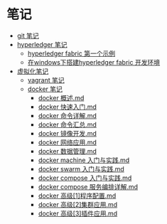 # 笔记	

+ [git 笔记](https://github.com/hooj0/notes/blob/master/git/Git%20%E4%BD%BF%E7%94%A8%E6%89%8B%E5%86%8C.md)
+ [hyperledger 笔记](https://github.com/hooj0/notes/tree/master/hyperledger)
  + [hyperledger fabric 第一个示例](https://github.com/hooj0/notes/blob/master/hyperledger/hyperledger%20fabric%20%E7%AC%AC%E4%B8%80%E4%B8%AA%E7%A4%BA%E4%BE%8B.md)
  + [在windows下搭建hyperledger fabric 开发环境](https://github.com/hooj0/notes/blob/master/hyperledger/%E5%9C%A8windows%E4%B8%8B%E6%90%AD%E5%BB%BAhyperledger%20fabric%20%E5%BC%80%E5%8F%91%E7%8E%AF%E5%A2%83.md)
+ [虚拟化笔记](https://github.com/hooj0/notes/tree/master/virtual)
  + [vagrant 笔记](https://github.com/hooj0/notes/blob/master/virtual/vagrant/vagrant%20%E7%9A%84%E5%AE%89%E8%A3%85%E5%92%8C%E4%BD%BF%E7%94%A8.md)
  + [docker 笔记](https://github.com/hooj0/notes/tree/master/virtual/docker)
    + [docker 概述.md](https://github.com/hooj0/notes/blob/master/virtual/docker/docker%20%E6%A6%82%E8%BF%B0.md) 
    + [docker 快速入门.md](https://github.com/hooj0/notes/blob/master/virtual/docker/docker%20%E5%BF%AB%E9%80%9F%E5%85%A5%E9%97%A8.md) 
    + [docker 命令详解.md](https://github.com/hooj0/notes/blob/master/virtual/docker/docker%20%E5%91%BD%E4%BB%A4%E8%AF%A6%E8%A7%A3.md) 
    + [docker 命令汇总.md](https://github.com/hooj0/notes/blob/master/virtual/docker/docker%20%E5%91%BD%E4%BB%A4%E6%B1%87%E6%80%BB.md) 
    + [docker 镜像开发.md](https://github.com/hooj0/notes/blob/master/virtual/docker/docker%20%E9%95%9C%E5%83%8F%E5%BC%80%E5%8F%91.md) 
    + [docker 网络应用.md](https://github.com/hooj0/notes/blob/master/virtual/docker/docker%20%E7%BD%91%E7%BB%9C%E5%BA%94%E7%94%A8.md) 
    + [docker 数据管理.md](https://github.com/hooj0/notes/blob/master/virtual/docker/docker%20%E6%95%B0%E6%8D%AE%E7%AE%A1%E7%90%86.md) 
    + [docker machine 入门与实践.md](https://github.com/hooj0/notes/blob/master/virtual/docker/docker%20machine%20%E5%85%A5%E9%97%A8%E4%B8%8E%E5%AE%9E%E8%B7%B5.md) 
    + [docker swarm 入门与实践.md](https://github.com/hooj0/notes/blob/master/virtual/docker/docker%20swarm%20%E5%85%A5%E9%97%A8%E4%B8%8E%E5%AE%9E%E8%B7%B5.md) 
    + [docker compose 入门与实践.md](https://github.com/hooj0/notes/blob/master/virtual/docker/docker%20compose%20%E5%85%A5%E9%97%A8%E4%B8%8E%E5%AE%9E%E8%B7%B5.md) 
    + [docker compose 服务编排详解.md](https://github.com/hooj0/notes/blob/master/virtual/docker/docker%20compose%20%E6%9C%8D%E5%8A%A1%E7%BC%96%E6%8E%92%E8%AF%A6%E8%A7%A3.md) 
    + [docker 高级[1]程序配置.md](https://github.com/hooj0/notes/blob/master/virtual/docker/docker%20%E9%AB%98%E7%BA%A7%5B1%5D%E7%A8%8B%E5%BA%8F%E9%85%8D%E7%BD%AE.md)
    + [docker 高级[2]集群应用.md](https://github.com/hooj0/notes/blob/master/virtual/docker/docker%20%E9%AB%98%E7%BA%A7%5B2%5D%E9%9B%86%E7%BE%A4%E5%BA%94%E7%94%A8.md)
    + [docker 高级[3]插件应用.md](https://github.com/hooj0/notes/blob/master/virtual/docker/docker%20%E9%AB%98%E7%BA%A7%5B3%5D%E6%8F%92%E4%BB%B6%E5%BA%94%E7%94%A8.md)


